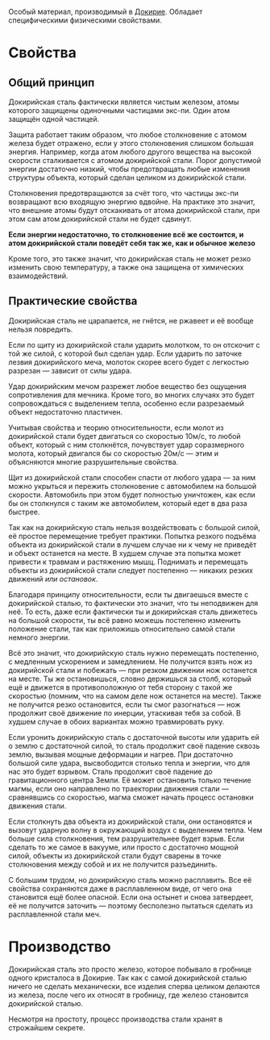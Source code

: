 Особый материал, производимый в [Докирие](Докирий). Обладает специфическими физическими свойствами.

# Свойства
## Общий принцип
Докирийская сталь фактически является чистым железом, атомы которого защищены одиночными частицами экс-пи. Один атом защищён одной частицей.

Защита работает таким образом, что любое столкновение с атомом железа будет отражено, если у этого столкновения слишком большая энергия. Например, когда атом любого другого вещества на высокой скорости сталкивается с атомом докирийской стали. Порог допустимой энергии достаточно низкий, чтобы предотвращать любые изменения структуры объекта, который сделан целиком из докирийской стали.

Столкновения предотвращаются за счёт того, что частицы экс-пи возвращают всю входящую энергию вдвойне. На практике это значит, что внешние атомы будут отскакивать от атома докирийской стали, при этом сам атом докирийской стали не будет сдвинут.

**Если энергии недостаточно, то столкновение всё же состоится, и атом докирийской стали поведёт себя так же, как и обычное железо**

Кроме того, это также значит, что докирийская сталь не может резко изменить свою температуру, а также она защищена от химических взаимодействий.

## Практические свойства
Докирийская сталь не царапается, не гнётся, не ржавеет и её вообще нельзя повредить.

Если по щиту из докирийской стали ударить молотком, то он отскочит с той же силой, с которой был сделан удар. Если ударить по заточке лезвия докирийского меча, молоток скорее всего будет с легкостью разрезан — зависит от силы удара.

Удар докирийским мечом разрежет любое вещество без ощущения сопротивления для мечника. Кроме того, во многих случаях это будет сопровождаться с выделением тепла, особенно если разрезаемый объект недостаточно пластичен.

Учитывая свойства и теорию относительности, если молот из докирийской стали будет двигаться со скоростью 10м/с, то любой объект, который с ним столкнётся, почувствует удар соразмерного молота, который двигался бы со скоростью 20м/с — этим и объясняются многие разрушительные свойства.

Щит из докирийской стали способен спасти от любого удара — за ним можно укрыться и пережить столкновение с автомобилем на большой скорости. Автомобиль при этом будет полностью уничтожен, как если бы он столкнулся с таким же автомобилем, который едет в два раза быстрее.

Так как на докирийскую сталь нельзя воздействовать с большой силой, её простое перемещение требует практики. Попытка резкого подъёма объекта из докирийской стали в лучшем случае ни к чему не приведёт и объект останется на месте. В худшем случае эта попытка может привести к травмам и растяжению мышц. Поднимать и перемещать объекты из докирийской стали следует постепенно — никаких резких движений *или остановок*.

Благодаря принципу относительности, если ты двигаешься вместе с докирийской сталью, то фактически это значит, что ты неподвижен для неё. То есть, даже если фактически ты и докирийская сталь движетесь на большой скорости, ты всё равно можешь постепенно изменить положение стали, так как приложишь относительно самой стали немного энергии.

Всё это значит, что докирийскую сталь нужно перемещать постепенно, с медленным ускорением и замедлением. Не получится взять нож из докирийской стали и побежать — при резком движении нож останется на месте. Ты же остановишься, словно держишься за столб, который ещё и движется в противоположную от тебя сторону с такой же скоростью (помним, что на самом деле нож останется на месте). Также не получится резко остановится, если ты смог разогнаться — нож продолжит своё движение по инерции, утаскивая тебя за собой. В худшем случае в обоих вариантах можно травмировать руку.

Если уронить докирийскую сталь с достаточной высоты или ударить ей о землю с достаточной силой, то сталь продолжит своё падение сквозь землю, вызывая мощные деформации и нагрев. При достаточно большой силе удара, высвободится столько тепла и энергии, что для нас это будет взрывом. Сталь продолжит своё падение до гравитационного центра Земли. Её может остановить только течение магмы, если оно направлено по траектории движения стали — сравнявшись со скоростью, магма сможет начать процесс остановки движения стали.

Если столкнуть два объекта из докирийской стали, они остановятся и вызовут ударную волну в окружающий воздух с выделением тепла. Чем больше сила столкновения, тем разрушительнее будет взрыв. Если сделать то же самое в вакууме, или просто с достаточно мощной силой, объекты из докирийской стали будут сварены в точке столкновения между собой и их не получится разъединить.

С большим трудом, но докирийскую сталь можно расплавить. Все её свойства сохраняются даже в расплавленном виде, от чего она становится ещё более опасной. Если она остынет и снова затвердеет, её не получится заточить — поэтому бесполезно пытаться сделать из расплавленной стали меч.
# Производство
Докирийская сталь это просто железо, которое побывало в гробнице одного кристалоса в Докирие. Так как с самой докирийской сталью ничего не сделать механически, все изделия сперва целиком делаются из железа, после чего их относят в гробницу, где железо становится докирийской сталью.

Несмотря на простоту, процесс производства стали хранят в строжайшем секрете.
